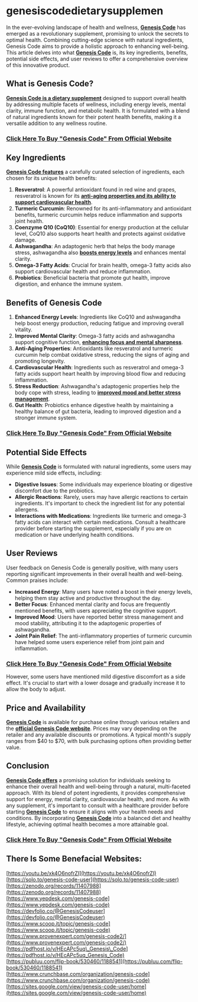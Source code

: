 # genesiscodedietarysupplemen
In the ever-evolving landscape of health and wellness, [**Genesis Code**](https://groups.google.com/g/genesis-code-user/c/Q0jYm6Yef3U) has emerged as a revolutionary supplement, promising to unlock the secrets to optimal health. Combining cutting-edge science with natural ingredients, Genesis Code aims to provide a holistic approach to enhancing well-being. This article delves into what [**Genesis Code**](https://medium.com/@ellieaschukrey/genesis-code-comprehensive-health-support-in-depth-analysis-of-benefits-ingredients-pros-and-cf738da8a0b3) is, its key ingredients, benefits, potential side effects, and user reviews to offer a comprehensive overview of this innovative product.

What is Genesis Code?
---------------------

[**Genesis Code is a dietary supplement**](https://sites.google.com/view/genesis-code-user/home) designed to support overall health by addressing multiple facets of wellness, including energy levels, mental clarity, immune function, and metabolic health. It is formulated with a blend of natural ingredients known for their potent health benefits, making it a versatile addition to any wellness routine.

### [Click Here To Buy "Genesis Code" From Official Website](https://snoppymart.com/Genesis-Code)

Key Ingredients
---------------

[**Genesis Code features**](https://colab.research.google.com/drive/1c7PSR1Sx-kM7gGTubpUhZ7QImJkL2o1j?usp=sharing) a carefully curated selection of ingredients, each chosen for its unique health benefits:

1.  **Resveratrol**: A powerful antioxidant found in red wine and grapes, resveratrol is known for its [**anti-aging properties and its ability to support cardiovascular health**](http://www.limesucks.com/thread/genesis-code-all-in-one-supplement-for-optimal-health-detailed-review/).
2.  **Turmeric Curcumin**: Renowned for its anti-inflammatory and antioxidant benefits, turmeric curcumin helps reduce inflammation and supports joint health.
3.  **Coenzyme Q10 (CoQ10)**: Essential for energy production at the cellular level, CoQ10 also supports heart health and protects against oxidative damage.
4.  **Ashwagandha**: An adaptogenic herb that helps the body manage stress, ashwagandha also [**boosts energy levels**](https://hellobiz.in/genesis-code-holistic-health-booster--benefits-ingredients-pros-cons-and-pricing-943233978) and enhances mental clarity.
5.  **Omega-3 Fatty Acids**: Crucial for brain health, omega-3 fatty acids also support cardiovascular health and reduce inflammation.
6.  **Probiotics**: Beneficial bacteria that promote gut health, improve digestion, and enhance the immune system.

Benefits of Genesis Code
------------------------

1.  **Enhanced Energy Levels**: Ingredients like CoQ10 and ashwagandha help boost energy production, reducing fatigue and improving overall vitality.
2.  **Improved Mental Clarity**: Omega-3 fatty acids and ashwagandha support cognitive function, [**enhancing focus and mental sharpness**](https://www.provenexpert.com/genesis-code2/?mode=preview).
3.  **Anti-Aging Properties**: Antioxidants like resveratrol and turmeric curcumin help combat oxidative stress, reducing the signs of aging and promoting longevity.
4.  **Cardiovascular Health**: Ingredients such as resveratrol and omega-3 fatty acids support heart health by improving blood flow and reducing inflammation.
5.  **Stress Reduction**: Ashwagandha's adaptogenic properties help the body cope with stress, leading to [**improved mood and better stress management**](https://www.crunchbase.com/organization/genesis-code).
6.  **Gut Health**: Probiotics enhance digestive health by maintaining a healthy balance of gut bacteria, leading to improved digestion and a stronger immune system.

### [Click Here To Buy "Genesis Code" From Official Website](https://snoppymart.com/Genesis-Code)

Potential Side Effects
----------------------

While [**Genesis Code**](https://www.scoop.it/topic/genesis-code) is formulated with natural ingredients, some users may experience mild side effects, including:

*   **Digestive Issues**: Some individuals may experience bloating or digestive discomfort due to the probiotics.
*   **Allergic Reactions**: Rarely, users may have allergic reactions to certain ingredients. It's important to check the ingredient list for any potential allergens.
*   **Interactions with Medications**: Ingredients like turmeric and omega-3 fatty acids can interact with certain medications. Consult a healthcare provider before starting the supplement, especially if you are on medication or have underlying health conditions.

User Reviews
------------

User feedback on Genesis Code is generally positive, with many users reporting significant improvements in their overall health and well-being. Common praises include:

*   **Increased Energy**: Many users have noted a boost in their energy levels, helping them stay active and productive throughout the day.
*   **Better Focus**: Enhanced mental clarity and focus are frequently mentioned benefits, with users appreciating the cognitive support.
*   **Improved Mood**: Users have reported better stress management and mood stability, attributing it to the adaptogenic properties of ashwagandha.
*   **Joint Pain Relief**: The anti-inflammatory properties of turmeric curcumin have helped some users experience relief from joint pain and inflammation.

### [Click Here To Buy "Genesis Code" From Official Website](https://snoppymart.com/Genesis-Code)

However, some users have mentioned mild digestive discomfort as a side effect. It's crucial to start with a lower dosage and gradually increase it to allow the body to adjust.

Price and Availability
----------------------

[**Genesis Code**](https://www.yepdesk.com/genesis-code) is available for purchase online through various retailers and the [**official Genesis Code website**](https://www.bitsdujour.com/suggest/genesis-code-dietary-supplement). Prices may vary depending on the retailer and any available discounts or promotions. A typical month's supply ranges from $40 to $70, with bulk purchasing options often providing better value.

Conclusion
----------

[**Genesis Code offers**](https://genesis-code-user.company.site/) a promising solution for individuals seeking to enhance their overall health and well-being through a natural, multi-faceted approach. With its blend of potent ingredients, it provides comprehensive support for energy, mental clarity, cardiovascular health, and more. As with any supplement, it's important to consult with a healthcare provider before starting [**Genesis Code**](https://sourdough.com/posts/genesis-code-complete-breakdown-benefits-ingredients-pros-cons-and-pricing) to ensure it aligns with your health needs and conditions. By incorporating [**Genesis Code**](https://sketchfab.com/3d-models/genesis-code-dietary-supplement-3d-view-c149172ec16e4949a89f7b2b0d0bb360) into a balanced diet and healthy lifestyle, achieving optimal health becomes a more attainable goal.

### [Click Here To Buy "Genesis Code" From Official Website](https://snoppymart.com/Genesis-Code)

There Is Some Benefacial Websites:
----------------------------------

[https://youtu.be/xk4O6nofrZI](https://youtu.be/xk4O6nofrZI)  
[https://solo.to/genesis-code-user](https://solo.to/genesis-code-user)  
[https://zenodo.org/records/11407988](https://zenodo.org/records/11407988)  
[https://www.yepdesk.com/genesis-code](https://www.yepdesk.com/genesis-code)  
[https://devfolio.co/@GenesisCodeuser](https://devfolio.co/@GenesisCodeuser)  
[https://www.scoop.it/topic/genesis-code](https://www.scoop.it/topic/genesis-code)  
[https://www.provenexpert.com/genesis-code2/](https://www.provenexpert.com/genesis-code2/)  
[https://pdfhost.io/v/HEcAPc5uq\_Genesis\_Code](https://pdfhost.io/v/HEcAPc5uq_Genesis_Code)  
[https://publuu.com/flip-book/530460/1188541](https://publuu.com/flip-book/530460/1188541)  
[https://www.crunchbase.com/organization/genesis-code](https://www.crunchbase.com/organization/genesis-code)  
[https://sites.google.com/view/genesis-code-user/home](https://sites.google.com/view/genesis-code-user/home)
